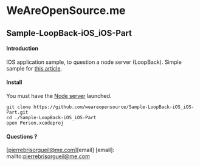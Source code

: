# WeAreOpenSource.me

## Sample-LoopBack-iOS_iOS-Part

#### Introduction  

IOS application sample, to question a node server (LoopBack). Simple sample for [this article](http://weareopensource.me/2015/04/20/loopback-ios-getting-started/). 

#### Install

You must have the [Node server](https://github.com/weareopensource/Sample-LoopBack-iOS_Node-Part) launched. 

    git clone https://github.com/weareopensource/Sample-LoopBack-iOS_iOS-Part.git
    cd ./Sample-LoopBack-iOS_iOS-Part
    open Person.xcodeproj

#### Questions ? 

[pierrebrisorgueil@me.com][email]
[email]: mailto:pierrebrisorgueil@me.com
